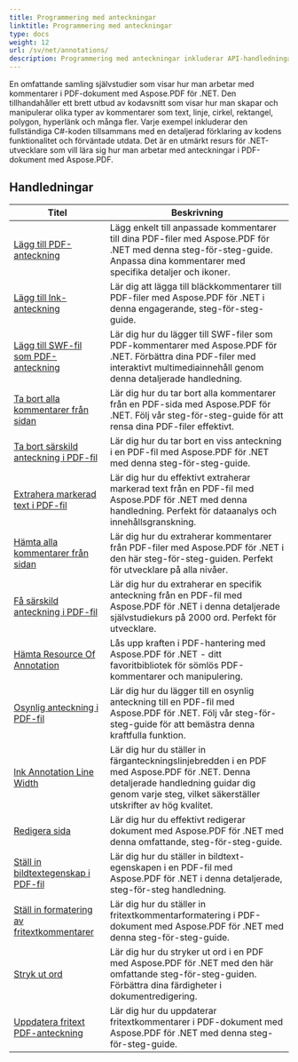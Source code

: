 ```yaml
---
title: Programmering med anteckningar
linktitle: Programmering med anteckningar
type: docs
weight: 12
url: /sv/net/annotations/
description: Programmering med anteckningar inkluderar API-handledningar och kodsnuttar av Aspose.PDF för .NET som inkluderar att lägga till anteckningar, ta bort anteckningar, få anteckningsinformation och många fler.
---
```

En omfattande samling självstudier som visar hur man arbetar med kommentarer i PDF-dokument med Aspose.PDF för .NET. Den tillhandahåller ett brett utbud av kodavsnitt som visar hur man skapar och manipulerar olika typer av kommentarer som text, linje, cirkel, rektangel, polygon, hyperlänk och många fler. Varje exempel inkluderar den fullständiga C#-koden tillsammans med en detaljerad förklaring av kodens funktionalitet och förväntade utdata. Det är en utmärkt resurs för .NET-utvecklare som vill lära sig hur man arbetar med anteckningar i PDF-dokument med Aspose.PDF.

## Handledningar
| Titel | Beskrivning |
| --- | --- | 
| [Lägg till PDF-anteckning](./addannotation/) | Lägg enkelt till anpassade kommentarer till dina PDF-filer med Aspose.PDF för .NET med denna steg-för-steg-guide. Anpassa dina kommentarer med specifika detaljer och ikoner. |  
| [Lägg till lnk-anteckning](./addlnkannotation/) | Lär dig att lägga till bläckkommentarer till PDF-filer med Aspose.PDF för .NET i denna engagerande, steg-för-steg-guide. |  
| [Lägg till SWF-fil som PDF-anteckning](./addswffileasannotation/) | Lär dig hur du lägger till SWF-filer som PDF-kommentarer med Aspose.PDF för .NET. Förbättra dina PDF-filer med interaktivt multimediainnehåll genom denna detaljerade handledning. |  
| [Ta bort alla kommentarer från sidan](./deleteallannotationsfrompage/) | Lär dig hur du tar bort alla kommentarer från en PDF-sida med Aspose.PDF för .NET. Följ vår steg-för-steg-guide för att rensa dina PDF-filer effektivt. |  
| [Ta bort särskild anteckning i PDF-fil](./deleteparticularannotation/) | Lär dig hur du tar bort en viss anteckning i en PDF-fil med Aspose.PDF för .NET med denna steg-för-steg-guide. |  
| [Extrahera markerad text i PDF-fil](./extracthighlightedtext/) | Lär dig hur du effektivt extraherar markerad text från en PDF-fil med Aspose.PDF för .NET med denna handledning. Perfekt för dataanalys och innehållsgranskning. |  
| [Hämta alla kommentarer från sidan](./getallannotationsfrompage/) | Lär dig hur du extraherar kommentarer från PDF-filer med Aspose.PDF för .NET i den här steg-för-steg-guiden. Perfekt för utvecklare på alla nivåer. |  
| [Få särskild anteckning i PDF-fil](./getparticularannotation/) | Lär dig hur du extraherar en specifik anteckning från en PDF-fil med Aspose.PDF för .NET i denna detaljerade självstudiekurs på 2000 ord. Perfekt för utvecklare.  |  
| [Hämta Resource Of Annotation](./getresourceofannotation/) | Lås upp kraften i PDF-hantering med Aspose.PDF för .NET - ditt favoritbibliotek för sömlös PDF-kommentarer och manipulering. |  
| [Osynlig anteckning i PDF-fil](./invisibleannotation/) | Lär dig hur du lägger till en osynlig anteckning till en PDF-fil med Aspose.PDF för .NET. Följ vår steg-för-steg-guide för att bemästra denna kraftfulla funktion. |  
| [lnk Annotation Line Width](./lnkannotationlinewidth/) | Lär dig hur du ställer in färganteckningslinjebredden i en PDF med Aspose.PDF för .NET. Denna detaljerade handledning guidar dig genom varje steg, vilket säkerställer utskrifter av hög kvalitet. |  
| [Redigera sida](./redactpage/) | Lär dig hur du effektivt redigerar dokument med Aspose.PDF för .NET med denna omfattande, steg-för-steg-guide. |  
| [Ställ in bildtextegenskap i PDF-fil](./setcalloutproperty/) | Lär dig hur du ställer in bildtext-egenskapen i en PDF-fil med Aspose.PDF för .NET i denna detaljerade, steg-för-steg handledning. |  
| [Ställ in formatering av fritextkommentarer](./setfreetextannotationformatting/) | Lär dig hur du ställer in fritextkommentarformatering i PDF-dokument med Aspose.PDF för .NET med denna steg-för-steg-guide. |  
| [Stryk ut ord](./strikeoutwords/) | Lär dig hur du stryker ut ord i en PDF med Aspose.PDF för .NET med den här omfattande steg-för-steg-guiden. Förbättra dina färdigheter i dokumentredigering. |  
| [Uppdatera fritext PDF-anteckning](./updatefreetextannotation/) | Lär dig hur du uppdaterar fritextkommentarer i PDF-dokument med Aspose.PDF för .NET med denna steg-för-steg-guide. |  